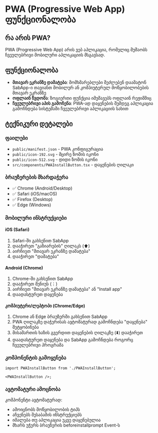 # PWA (Progressive Web App) ფუნქციონალობა

## რა არის PWA?

PWA (Progressive Web App) არის ვებ აპლიკაცია, რომელიც მუშაობს ჩვეულებრივი მობილური აპლიკაციის მსგავსად.

## ფუნქციონალობა

- **მთავარ ეკრანზე დამატება**: მომხმარებლები შეძლებენ დაამატონ SabApp-ი თავიანთ მობილურ ან კომპიუტერულ მოწყობილობების მთავარ ეკრანზე
- **ოფლაინ წვდომა**: ზოგიერთი ფუნქცია იმუშავებს ოფლაინ რეჟიმშიც
- **ჩვეულებრივი აპის გამოჩენა**: PWA-ად დაყენების შემდეგ აპლიკაცია გამოჩნდება სისტემაში ჩვეულებრივი აპლიკაციის სახით

## ტექნიკური დეტალები

### ფაილები

- `public/manifest.json` - PWA კონფიგურაცია
- `public/icon-192.svg` - მცირე ზომის იკონი
- `public/icon-512.svg` - დიდი ზომის იკონი
- `src/components/PWAInstallButton.tsx` - დაყენების ღილაკი

### ბრაუზერების მხარდაჭერა

- ✅ Chrome (Android/Desktop)
- ✅ Safari (iOS/macOS)
- ✅ Firefox (Desktop)
- ✅ Edge (Windows)

### მობილური ინსტრუქციები

#### iOS (Safari)

1. Safari-ში გახსენით SabApp
2. დააჭირეთ "გაზიარების" ღილაკს (⬆️)
3. აირჩიეთ "მთავარ ეკრანზე დამატება"
4. დააჭირეთ "დამატება"

#### Android (Chrome)

1. Chrome-ში გახსენით SabApp
2. დააჭირეთ მენიუს (⋮)
3. აირჩიეთ "მთავარ ეკრანზე დამატება" ან "Install app"
4. დაადასტურეთ დაყენება

#### კომპიუტერი/ლეპტოპი (Chrome/Edge)

1. Chrome ან Edge ბრაუზერში გახსენით SabApp
2. PWA ღილაკზე დაჭერისას ავტომატურად გამოჩნდება "დაყენება" შეტყობინება
3. მისამართის ხაზის გვერდით დაყენების ღილაკზე (⬇️) დააჭირეთ
4. დაადასტურეთ დაყენება და SabApp გამოჩნდება როგორც ჩვეულებრივი პროგრამა

### კომპონენტის გამოყენება

```tsx
import PWAInstallButton from './PWAInstallButton';

<PWAInstallButton />;
```

### ავტომატური ამოცნობა

კომპონენტი ავტომატურად:

- ამოიცნობს მოწყობილობის ტიპს
- აჩვენებს შესაბამის ინსტრუქციებს
- იმალება თუ აპლიკაცია უკვე დაყენებულია
- მხარს უჭერს ბრაუზერის beforeinstallprompt Event-ს

